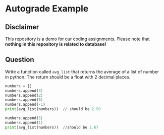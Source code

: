# Autograde Example

## Disclaimer

This repository is a demo for our coding assignments. Please note that **nothing in this repository is related to database!**

## Question

Write a function called `avg_list` that returns the average of a list of number in python. The return should be a float with 2 decimal places.

```python
numbers = []
numbers.append(3)
numbers.append(2)
numbers.append(6)
numbers.append(-1)
print(avg_list(numbers))  // should be 2.50

numbers.append(5)
numbers.append(1)
print(avg_list(numbers))  //should be 2.67
```

